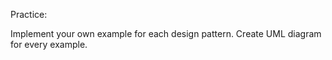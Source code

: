 Practice:

Implement your own example for each design pattern. Create UML diagram for every example.
